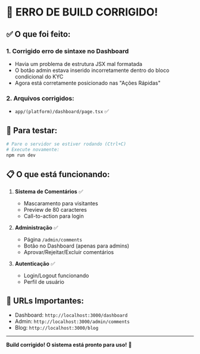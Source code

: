 # 🔧 ERRO DE BUILD CORRIGIDO!

## ✅ O que foi feito:

### 1. **Corrigido erro de sintaxe no Dashboard**
- Havia um problema de estrutura JSX mal formatada
- O botão admin estava inserido incorretamente dentro do bloco condicional do KYC
- Agora está corretamente posicionado nas "Ações Rápidas"

### 2. **Arquivos corrigidos:**
- `app/(platform)/dashboard/page.tsx` ✅

## 🚀 Para testar:

```bash
# Pare o servidor se estiver rodando (Ctrl+C)
# Execute novamente:
npm run dev
```

## 📋 O que está funcionando:

1. **Sistema de Comentários** ✅
   - Mascaramento para visitantes
   - Preview de 80 caracteres
   - Call-to-action para login

2. **Administração** ✅
   - Página `/admin/comments`
   - Botão no Dashboard (apenas para admins)
   - Aprovar/Rejeitar/Excluir comentários

3. **Autenticação** ✅
   - Login/Logout funcionando
   - Perfil de usuário

## 🎯 URLs Importantes:

- Dashboard: `http://localhost:3000/dashboard`
- Admin: `http://localhost:3000/admin/comments`
- Blog: `http://localhost:3000/blog`

---

**Build corrigido! O sistema está pronto para uso!** 🚀
